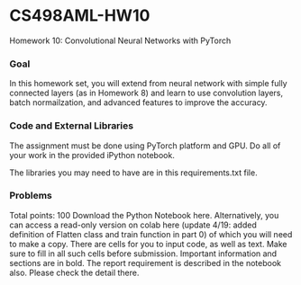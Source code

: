 # CS498AML-HW10
Homework 10: Convolutional Neural Networks with PyTorch
 
### Goal
In this homework set, you will extend from neural network with simple fully connected layers (as in Homework 8) and learn to use convolution layers, batch normailzation, and advanced features to improve the accuracy.  

### Code and External Libraries
The assignment must be done using PyTorch platform and GPU. Do all of your work in the provided iPython notebook.

The libraries you may need to have are in this requirements.txt file.

### Problems
Total points: 100
Download the Python Notebook here. Alternatively, you can access a read-only version on colab here (update 4/19: added definition of Flatten class and train function in part 0) of which you will need to make a copy.
There are cells for you to input code, as well as text. Make sure to fill in all such cells before submission. Important information and sections are in bold.
The report requirement is described in the notebook also. Please check the detail there.